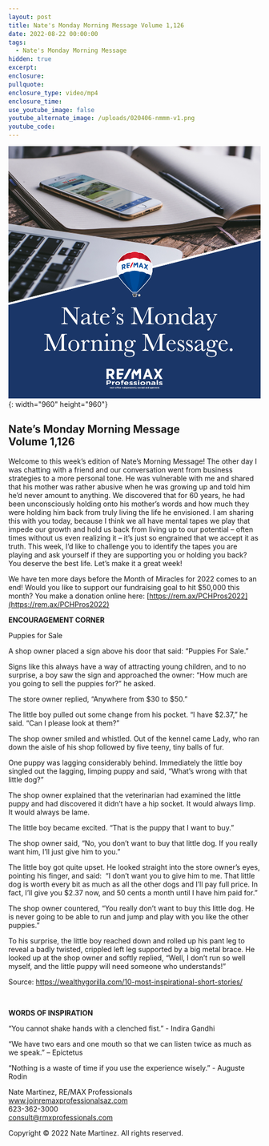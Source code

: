 ```yaml
---
layout: post
title: Nate's Monday Morning Message Volume 1,126
date: 2022-08-22 00:00:00
tags:
  - Nate's Monday Morning Message
hidden: true
excerpt:
enclosure:
pullquote:
enclosure_type: video/mp4
enclosure_time:
use_youtube_image: false
youtube_alternate_image: /uploads/020406-nmmm-v1.png
youtube_code:
---
```

![](/uploads/020406-nmmm-v1-1.png){: width="960" height="960"}

## **Nate’s Monday Morning Message<br>Volume 1,126**

Welcome to this week’s edition of Nate’s Morning Message\! The other day I was chatting with a friend and our conversation went from business strategies to a more personal tone. He was vulnerable with me and shared that his mother was rather abusive when he was growing up and told him he’d never amount to anything. We discovered that for 60 years, he had been unconsciously holding onto his mother’s words and how much they were holding him back from truly living the life he envisioned. I am sharing this with you today, because I think we all have mental tapes we play that impede our growth and hold us back from living up to our potential – often times without us even realizing it – it’s just so engrained that we accept it as truth. This week, I’d like to challenge you to identify the tapes you are playing and ask yourself if they are supporting you or holding you back? You deserve the best life. Let’s make it a great week\!

We have ten more days before the Month of Miracles for 2022 comes to an end\! Would you like to support our fundraising goal to hit $50,000 this month? You make a donation online here: [https://rem.ax/PCHPros2022](https://rem.ax/PCHPros2022)

**ENCOURAGEMENT CORNER&nbsp;**

Puppies for Sale

A shop owner placed a sign above his door that said: “Puppies For Sale.”

Signs like this always have a way of attracting young children, and to no surprise, a boy saw the sign and approached the owner: “How much are you going to sell the puppies for?” he asked.

The store owner replied, “Anywhere from $30 to $50.”

The little boy pulled out some change from his pocket. “I have $2.37,” he said. “Can I please look at them?”

The shop owner smiled and whistled. Out of the kennel came Lady, who ran down the aisle of his shop followed by five teeny, tiny balls of fur.

One puppy was lagging considerably behind. Immediately the little boy singled out the lagging, limping puppy and said, “What’s wrong with that little dog?”

The shop owner explained that the veterinarian had examined the little puppy and had discovered it didn’t have a hip socket. It would always limp. It would always be lame.

The little boy became excited. “That is the puppy that I want to buy.”

The shop owner said, “No, you don’t want to buy that little dog. If you really want him, I’ll just give him to you.”

The little boy got quite upset. He looked straight into the store owner’s eyes, pointing his finger, and said:&nbsp; “I don’t want you to give him to me. That little dog is worth every bit as much as all the other dogs and I’ll pay full price. In fact, I’ll give you $2.37 now, and 50 cents a month until I have him paid for.”

The shop owner countered, “You really don’t want to buy this little dog. He is never going to be able to run and jump and play with you like the other puppies.”

To his surprise, the little boy reached down and rolled up his pant leg to reveal a badly twisted, crippled left leg supported by a big metal brace. He looked up at the shop owner and softly replied, “Well, I don’t run so well myself, and the little puppy will need someone who understands\!”

Source: https://wealthygorilla.com/10-most-inspirational-short-stories/ &nbsp;

&nbsp;

**WORDS OF INSPIRATION**

“You cannot shake hands with a clenched fist.” - Indira Gandhi

“We have two ears and one mouth so that we can listen twice as much as we speak.” – Epictetus

“Nothing is a waste of time if you use the experience wisely.” - Auguste Rodin

Nate Martinez, RE/MAX Professionals<br>www.joinremaxprofessionalsaz.com<br>623-362-3000<br>consult@rmxprofessionals.com

Copyright &copy; 2022 Nate Martinez. All rights reserved.